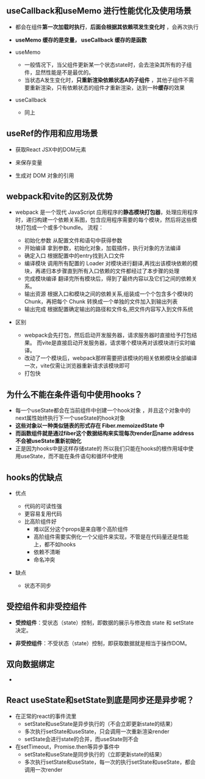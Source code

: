 ## useCallback和useMemo 进行性能优化及使用场景

- 都会在组件**第一次加载时执行**，**后面会根据其依赖项发生变化时** ，会再次执行

- **useMemo 缓存的是变量， useCallback 缓存的是函数**

- useMemo
    - 一般情况下，当父组件更新某一个状态state时，会去渲染其所有的子组件，显然性能是不是最优的。
    - 当状态A发生变化时，**只重新渲染依赖状态A的子组件** ，其他子组件不需要重新渲染，只有依赖状态的组件才重新渲染，达到一种**缓存**的效果

- useCallback
    - 同上

## useRef的作用和应用场景

- 获取React JSX中的DOM元素

- 来保存变量

- 生成对 DOM 对象的引用

## webpack和vite的区别及优势

- webpack 是一个现代 JavaScript 应用程序的**静态模块打包器**，处理应用程序时，递归构建一个依赖关系图，包含应用程序需要的每个模块，然后将这些模块打包成一个或多个bundle。
    流程：
    - 初始化参数    从配置文件和语句中获得参数
    - 开始编译      拿到参数，初始化对象，加载插件，执行对象的方法编译
    - 确定入口      根据配置中的entry找到入口文件
    - 编译模块      调用所有配置的 Loader 对模块进行翻译,再找出该模块依赖的模块，再递归本步骤直到所有入口依赖的文件都经过了本步骤的处理
    - 完成模块编译   翻译完所有模块后，得到了最终内容以及它们之间的依赖关系。
    - 输出资源      根据入口和模块之间的依赖关系,组装成一个个包含多个模块的 Chunk，再把每个 Chunk 转换成一个单独的文件加入到输出列表
    - 输出完成      根据配置确定输出的路径和文件名,把文件内容写入到文件系统


- 区别
    - webpack会先打包，然后启动开发服务器，请求服务器时直接给予打包结果。 而vite是直接启动开发服务器，请求哪个模块再对该模块进行实时编译。
    - 改动了一个模块后，webpack那样需要把该模块的相关依赖模块全部编译一次，vite仅需让浏览器重新请求该模块即可
    - 打包快

## 为什么不能在条件语句中使用hooks？

- 每一个useState都会在当前组件中创建一个hook对象  ，并且这个对象中的next属性始终执行下一个useState的hook对象
- **这些对象以一种类似链表的形式存在 Fiber.memoizedState 中**
- **而函数组件就是通过fiber这个数据结构来实现每次render后name address不会被useState重新初始化**
- 正是因为hooks中是这样存储state的 所以我们只能在hooks的根作用域中使用useState，而不能在条件语句和循环中使用


## hooks的优缺点

- 优点
    - 代码的可读性强
    - 更容易复用代码
    - 比高阶组件好
        - 难以区分这个props是来自哪个高阶组件
        - 高阶组件需要实例化一个父组件来实现，不管是在代码量还是性能上，都不如hooks
        - 依赖不清晰
        - 命名冲突

- 缺点
    - 状态不同步

## 受控组件和非受控组件

- **受控组件**：受状态（state）控制，即数据的展示与修改由 state 和 setState 决定。

- **非受控组件**：不受状态（state）控制，即获取数据就是相当于操作DOM。



## 双向数据绑定

- 

## React useState和setState到底是同步还是异步呢？

- 在正常的react的事件流里
    - setState和useState是异步执行的（不会立即更新state的结果）
    - 多次执行setState和useState，只会调用一次重新渲染render
    - setState会进行state的合并，而useState则不会
- 在setTimeout，Promise.then等异步事件中
    - setState和useState是同步执行的（立即更新state的结果）
    - 多次执行setState和useState，每一次的执行setState和useState，都会调用一次render